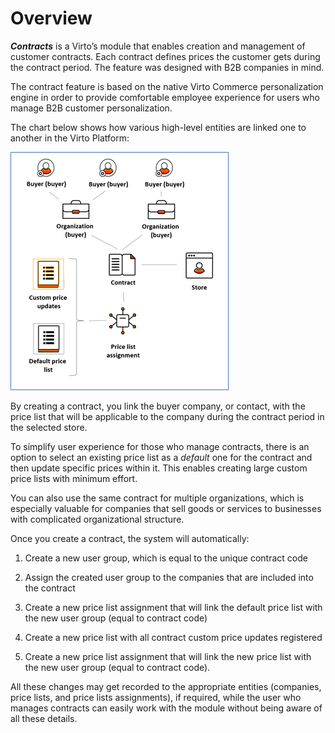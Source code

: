 ﻿# Overview

***Contracts*** is a Virto’s module that enables creation and management of customer contracts. Each contract defines prices the customer gets during the contract period. The feature was designed with B2B companies in mind.

The contract feature is based on the native Virto Commerce personalization engine in order to provide comfortable employee experience for users who manage B2B customer personalization.

The chart below shows how various high-level entities are linked one to another in the Virto Platform:

![Chart depicting contract entities](media/contract-entity-chart.png)

By creating a contract, you link the buyer company, or contact, with the price list that will be applicable to the company during the contract period in the selected store.

To simplify user experience for those who manage contracts, there is an option to select an existing price list as a _default_ one for the contract and then update specific prices within it. This enables creating large custom price lists with minimum effort.

You can also use the same contract for multiple organizations, which is especially valuable for companies that sell goods or services to businesses with complicated organizational structure.

Once you create a contract, the system will automatically:

1.  Create a new user group, which is equal to the unique contract code

2.  Assign the created user group to the companies that are included into the contract

4.  Create a new price list assignment that will link the default price list with the new user group (equal to contract code)

5.  Create a new price list with all contract custom price updates registered

6.  Create a new price list assignment that will link the new price list with the new user group (equal to contract code).
    
All these changes may get recorded to the appropriate entities (companies, price lists, and price lists assignments), if required, while the user who manages contracts can easily work with the module without being aware of all these details.
